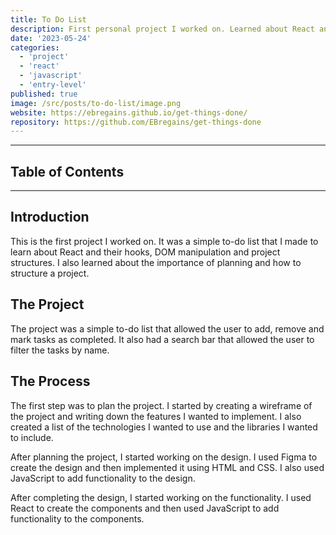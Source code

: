 ```yaml
---
title: To Do List
description: First personal project I worked on. Learned about React and their hooks, DOM manipulation and project structures.
date: '2023-05-24'
categories:
  - 'project'
  - 'react'
  - 'javascript'
  - 'entry-level'
published: true
image: /src/posts/to-do-list/image.png
website: https://ebregains.github.io/get-things-done/
repository: https://github.com/EBregains/get-things-done
---
```


---

## Table of Contents

---

## Introduction

This is the first project I worked on. It was a simple to-do list that I made to learn about React and their hooks, DOM manipulation and project structures. I also learned about the importance of planning and how to structure a project.

## The Project

The project was a simple to-do list that allowed the user to add, remove and mark tasks as completed. It also had a search bar that allowed the user to filter the tasks by name.

## The Process

The first step was to plan the project. I started by creating a wireframe of the project and writing down the features I wanted to implement. I also created a list of the technologies I wanted to use and the libraries I wanted to include.

After planning the project, I started working on the design. I used Figma to create the design and then implemented it using HTML and CSS. I also used JavaScript to add functionality to the design.

After completing the design, I started working on the functionality. I used React to create the components and then used JavaScript to add functionality to the components.